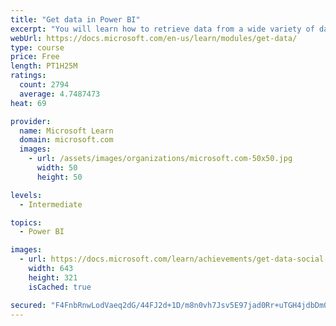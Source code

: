 ```yaml
---
title: "Get data in Power BI"
excerpt: "You will learn how to retrieve data from a wide variety of data sources, including Microsoft Excel, relational databases, and NoSQL data stores. You will also learn how to improve performance while retrieving data."
webUrl: https://docs.microsoft.com/en-us/learn/modules/get-data/
type: course
price: Free
length: PT1H25M
ratings:
  count: 2794
  average: 4.7487473
heat: 69

provider:
  name: Microsoft Learn
  domain: microsoft.com
  images:
    - url: /assets/images/organizations/microsoft.com-50x50.jpg
      width: 50
      height: 50

levels:
  - Intermediate

topics:
  - Power BI

images:
  - url: https://docs.microsoft.com/learn/achievements/get-data-social.png
    width: 643
    height: 321
    isCached: true

secured: "F4FnbRnwLodVaeq2dG/44FJ2d+1D/m8n0vh7Jsv5E97jad0Rr+uTGH4jdbDm08vP9d8+GB/iNK7rSzaGJ/wA9rzxR5HzQXGJ557/Rje+Dv610w4TNE/H8GktOULNk7ILJ8XXSXR5qZTH+SBM5KnJgMDtuXKMAzY5CSSowlkYC0Zx1/wYsL3ehW3WWD9YxcpJOfsgRkU0zFn0boySQqijod6NK7Cos81pDJpZ9DEshSZtC+0h5FdRA8uRhPeNh0+U6cwa6iDAaQ/0RhttqypoLXy2Ki6XfFcQeNsvhok2eyK4Qv1aB83fM/YoRH6BydfvoMinV9cjB0vtfAPAA4dPay74yGiSImC4KFw871JV9X53SsukufSDrX9lOUhgJHvXDeLETAyhhqi5iHZrqjU/l3XPlgpmE/4Jrl1KOv4bWKE=;15/P3BqEAXU4IJSooicEfg=="
---
```


